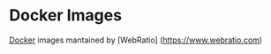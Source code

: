 Docker Images
=================
[Docker](https://www.docker.com/) images mantained by [WebRatio] (https://www.webratio.com)